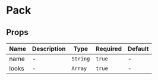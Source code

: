 # Pack

## Props

<!-- @vuese:Pack:props:start -->
|Name|Description|Type|Required|Default|
|---|---|---|---|---|
|name|-|`String`|`true`|-|
|looks|-|`Array`|`true`|-|

<!-- @vuese:Pack:props:end -->


